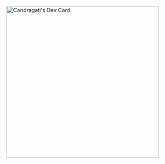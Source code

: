 <a href="https://app.daily.dev/DailyDevTips"><img src="https://github.com/candragati/candargati/blob/master/devcard.svg" width="400" alt="Candragati's Dev Card"/></a>

<!--
**candragati/candragati** is a ✨ _special_ ✨ repository because its `README.md` (this file) appears on your GitHub profile.

Here are some ideas to get you started:

- 🔭 I’m currently working on ...
- 🌱 I’m currently learning ...
- 👯 I’m looking to collaborate on ...
- 🤔 I’m looking for help with ...
- 💬 Ask me about ...
- 📫 How to reach me: ...
- 😄 Pronouns: ...
- ⚡ Fun fact: ...
-->
